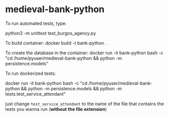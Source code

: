# medieval-bank-python

To run automated tests, type:

  python3 -m unittest test_burgos_agency.py

To build container:
docker build -t bank-python .

To create the database in the container:
    docker run -it bank-python bash -c "cd /home/pyuser/medieval-bank-python && python -m persistence.models"

To run dockerized tests:

docker run -it bank-python bash -c "cd /home/pyuser/medieval-bank-python && python -m persistence.models && python -m tests.test_service_attendant"


just change `test_service_attendant` to the name of the file that contains the tests you wanna run (**without the file extension**)

